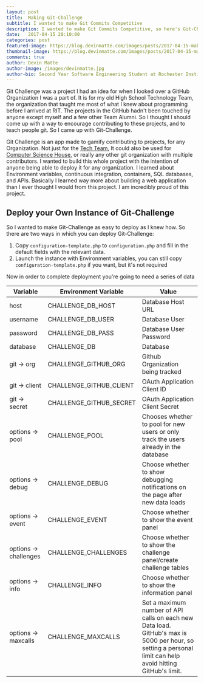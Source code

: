 ```yaml
---
layout: post
title:  Making Git-Challenge
subtitle: I wanted to make Git Commits Competitive
description: I wanted to make Git Commits Competitive, so here's Git-Challenge.
date:   2017-04-15 20:10:00
categories: post
featured-image: https://blog.devinmatte.com/images/posts/2017-04-15-making-Git-Challenge.jpg
thumbnail-image: https://blog.devinmatte.com/images/posts/2017-04-15-making-Git-Challenge2.jpg
comments: true
author: Devin Matte
author-image: /images/devinmatte.jpg
author-bio: Second Year Software Engineering Student at Rochester Institute of Technology
---
```


Git Challenge was a project I had an idea for when I looked over a GitHub Organization I was a part of. It is for my old High School Technology Team, the organization that taught me most of what I knew about programming before I arrived at RIT. The projects in the GitHub hadn't been touched by anyone except myself and a few other Team Alumni. So I thought I should come up with a way to encourage contributing to these projects, and to teach people git. So I came up with Git-Challenge.

Git Challenge is an app made to gamify contributing to projects, for any Organization. Not just for the [Tech Team](http://nhstech.us/), It could also be used for [Computer Science House](https://csh.rit.edu/), or really any other git organization with multiple contributors. I wanted to build this whole project with the intention of anyone being able to deploy it for any organization. I learned about Environment variables, continuous integration, containers, SQL databases, and APIs. Basically I learned way more about building a web application than I ever thought I would from this project. I am incredibly proud of this project.

Deploy your Own Instance of Git-Challenge
-----------------------------------------

So I wanted to make Git-Challenge as easy to deploy as I knew how. So there are two ways in which you can deploy Git-Challenge:
1. Copy `configuration-template.php` to `configuration.php` and fill in the default fields with the relevant data.
2. Launch the instance with Environment variables, you can still copy `configuration-template.php` if you want, but it's not required

Now in order to complete deployment you're going to need a series of data

| Variable |Environment Variable | Value |
|----------|---------------------|------------------------|
| host     | CHALLENGE_DB_HOST   | Database Host URL
| username | CHALLENGE_DB_USER   | Database User
| password | CHALLENGE_DB_PASS   | Database User Password
| database | CHALLENGE_DB        | Database
| git -> org      | CHALLENGE_GITHUB_ORG| Github Organization being tracked
| git -> client | CHALLENGE_GITHUB_CLIENT | OAuth Application Client ID
| git -> secret | CHALLENGE_GITHUB_SECRET | OAuth Application Client Secret
| options -> pool | CHALLENGE_POOL | Chooses whether to pool for new users or only track the users already in the database
| options -> debug | CHALLENGE_DEBUG | Choose whether to show debugging notifications on the page after new data loads
| options -> event | CHALLENGE_EVENT | Choose whether to show the event panel
| options -> challenges | CHALLENGE_CHALLENGES | Choose whether to show the challenge panel/create challenge tables
| options -> info | CHALLENGE_INFO | Choose whether to show the information panel
| options -> maxcalls | CHALLENGE_MAXCALLS | Set a maximum number of API calls on each new Data load. GitHub's max is 5000 per hour, so setting a personal limit can help avoid hitting GitHub's limit.
